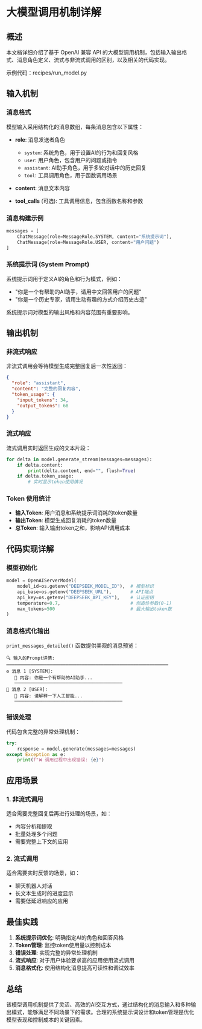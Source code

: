 # 大模型调用机制详解

## 概述

本文档详细介绍了基于 OpenAI 兼容 API 的大模型调用机制，包括输入输出格式、消息角色定义、流式与非流式调用的区别，以及相关的代码实现。

示例代码：recipes/run_model.py

## 输入机制

### 消息格式

模型输入采用结构化的消息数组，每条消息包含以下属性：

*   **role**: 消息发送者角色
    *   `system`: 系统角色，用于设置AI的行为和回复风格
    *   `user`: 用户角色，包含用户的问题或指令
    *   `assistant`: AI助手角色，用于多轮对话中的历史回复
    *   `tool`: 工具调用角色，用于函数调用场景

*   **content**: 消息文本内容

*   **tool\_calls** (可选): 工具调用信息，包含函数名称和参数

### 消息构建示例

```python
messages = [
    ChatMessage(role=MessageRole.SYSTEM, content="系统提示词"),
    ChatMessage(role=MessageRole.USER, content="用户问题")
]
```

### 系统提示词 (System Prompt)

系统提示词用于定义AI的角色和行为模式，例如：

*   "你是一个有帮助的AI助手，请用中文回答用户的问题"
*   "你是一个历史专家，请用生动有趣的方式介绍历史古迹"

系统提示词对模型的输出风格和内容范围有重要影响。

## 输出机制

### 非流式响应

非流式调用会等待模型生成完整回复后一次性返回：

```json
{
  "role": "assistant",
  "content": "完整的回复内容",
  "token_usage": {
    "input_tokens": 34,
    "output_tokens": 68
  }
}
```

### 流式响应

流式调用实时返回生成的文本片段：

```python
for delta in model.generate_stream(messages=messages):
    if delta.content:
        print(delta.content, end="", flush=True)
    if delta.token_usage:
        # 实时显示token使用情况
```

### Token 使用统计

*   **输入Token**: 用户消息和系统提示词消耗的token数量
*   **输出Token**: 模型生成回复消耗的token数量
*   **总Token**: 输入输出token之和，影响API调用成本

## 代码实现详解

### 模型初始化

```python
model = OpenAIServerModel(
    model_id=os.getenv("DEEPSEEK_MODEL_ID"),  # 模型标识
    api_base=os.getenv("DEEPSEEK_URL"),       # API端点
    api_key=os.getenv("DEEPSEEK_API_KEY"),    # 认证密钥
    temperature=0.7,                          # 创造性参数(0-1)
    max_tokens=500                            # 最大输出token数
)
```

### 消息格式化输出

`print_messages_detailed()` 函数提供美观的消息预览：

    🔍 输入的Prompt详情:
    ━━━━━━━━━━━━━━━━━━━━━━━━━━━━━━━━━━━━━━━━━━━━━━━━━━━━━━━━━━━━
    ⚙️ 消息 1 [SYSTEM]:
       📄 内容: 你是一个有帮助的AI助手...
       ────────────────────────────────────────
    👤 消息 2 [USER]:
       📄 内容: 请解释一下人工智能...
       ────────────────────────────────────────

### 错误处理

代码包含完整的异常处理机制：

```python
try:
    response = model.generate(messages=messages)
except Exception as e:
    print(f"❌ 调用过程中出现错误: {e}")
```

## 应用场景

### 1. 非流式调用

适合需要完整回复后再进行处理的场景，如：

*   内容分析和提取
*   批量处理多个问题
*   需要完整上下文的应用

### 2. 流式调用

适合需要实时反馈的场景，如：

*   聊天机器人对话
*   长文本生成时的进度显示
*   需要低延迟响应的应用

## 最佳实践

1.  **系统提示词优化**: 明确指定AI的角色和回答风格
2.  **Token管理**: 监控token使用量以控制成本
3.  **错误处理**: 实现完整的异常处理机制
4.  **流式响应**: 对于用户体验要求高的应用使用流式调用
5.  **消息格式化**: 使用结构化消息提高可读性和调试效率

## 总结

该模型调用机制提供了灵活、高效的AI交互方式，通过结构化的消息输入和多种输出模式，能够满足不同场景下的需求。合理的系统提示词设计和token管理是优化模型表现和控制成本的关键因素。
